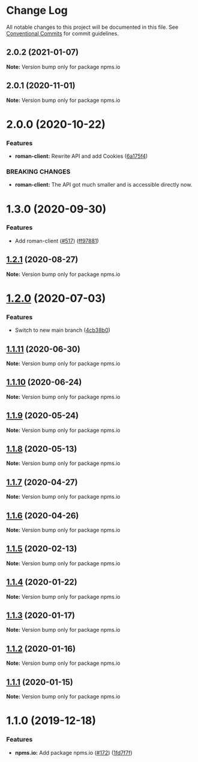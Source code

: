 # Change Log

All notable changes to this project will be documented in this file.
See [Conventional Commits](https://conventionalcommits.org) for commit guidelines.

## 2.0.2 (2021-01-07)

**Note:** Version bump only for package npms.io





## 2.0.1 (2020-11-01)

**Note:** Version bump only for package npms.io





# 2.0.0 (2020-10-22)


### Features

* **roman-client:** Rewrite API and add Cookies ([6a175f4](https://github.com/ffflorian/api-clients/tree/main/packages/npms.io/commit/6a175f4b447e766064ef4f83e87919b3a0302768))


### BREAKING CHANGES

* **roman-client:** The API got much smaller and is accessible directly now.





# 1.3.0 (2020-09-30)


### Features

* Add roman-client ([#517](https://github.com/ffflorian/api-clients/tree/main/packages/npms.io/issues/517)) ([ff97881](https://github.com/ffflorian/api-clients/tree/main/packages/npms.io/commit/ff97881a1fc0bcc5938fa6a2ed842cdbf30d2a7a))





## [1.2.1](https://github.com/ffflorian/api-clients/tree/main/packages/npms.io/compare/npms.io@1.2.0...npms.io@1.2.1) (2020-08-27)

**Note:** Version bump only for package npms.io





# [1.2.0](https://github.com/ffflorian/api-clients/tree/main/packages/npms.io/compare/npms.io@1.1.11...npms.io@1.2.0) (2020-07-03)


### Features

* Switch to new main branch ([4cb38b0](https://github.com/ffflorian/api-clients/tree/main/packages/npms.io/commit/4cb38b0))





## [1.1.11](https://github.com/ffflorian/api-clients/tree/main/packages/npms.io/compare/npms.io@1.1.10...npms.io@1.1.11) (2020-06-30)

**Note:** Version bump only for package npms.io





## [1.1.10](https://github.com/ffflorian/api-clients/tree/main/packages/npms.io/compare/npms.io@1.1.9...npms.io@1.1.10) (2020-06-24)

**Note:** Version bump only for package npms.io





## [1.1.9](https://github.com/ffflorian/api-clients/tree/main/packages/npms.io/compare/npms.io@1.1.8...npms.io@1.1.9) (2020-05-24)

**Note:** Version bump only for package npms.io





## [1.1.8](https://github.com/ffflorian/api-clients/tree/main/packages/npms.io/compare/npms.io@1.1.7...npms.io@1.1.8) (2020-05-13)

**Note:** Version bump only for package npms.io





## [1.1.7](https://github.com/ffflorian/api-clients/tree/main/packages/npms.io/compare/npms.io@1.1.6...npms.io@1.1.7) (2020-04-27)

**Note:** Version bump only for package npms.io





## [1.1.6](https://github.com/ffflorian/api-clients/tree/main/packages/npms.io/compare/npms.io@1.1.5...npms.io@1.1.6) (2020-04-26)

**Note:** Version bump only for package npms.io





## [1.1.5](https://github.com/ffflorian/api-clients/tree/main/packages/npms.io/compare/npms.io@1.1.4...npms.io@1.1.5) (2020-02-13)

**Note:** Version bump only for package npms.io





## [1.1.4](https://github.com/ffflorian/api-clients/tree/main/packages/npms.io/compare/npms.io@1.1.3...npms.io@1.1.4) (2020-01-22)

**Note:** Version bump only for package npms.io





## [1.1.3](https://github.com/ffflorian/api-clients/tree/main/packages/npms.io/compare/npms.io@1.1.2...npms.io@1.1.3) (2020-01-17)

**Note:** Version bump only for package npms.io





## [1.1.2](https://github.com/ffflorian/api-clients/tree/main/packages/npms.io/compare/npms.io@1.1.1...npms.io@1.1.2) (2020-01-16)

**Note:** Version bump only for package npms.io





## [1.1.1](https://github.com/ffflorian/api-clients/tree/main/packages/npms.io/compare/npms.io@1.1.0...npms.io@1.1.1) (2020-01-15)

**Note:** Version bump only for package npms.io





# 1.1.0 (2019-12-18)


### Features

* **npms.io:** Add package npms.io ([#172](https://github.com/ffflorian/api-clients/tree/main/packages/npms.io/issues/172)) ([1fd7f7f](https://github.com/ffflorian/api-clients/tree/main/packages/npms.io/commit/1fd7f7f))
